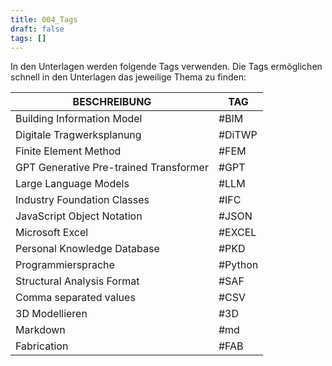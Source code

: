 ```yaml
---
title: 004_Tags
draft: false
tags: []
---
```

 
In den Unterlagen werden folgende Tags verwenden. Die Tags ermöglichen schnell in den Unterlagen das jeweilige Thema zu finden:

| BESCHREIBUNG                           | TAG     |
| -------------------------------------- | ------- |
| Building Information Model             | #BIM    |
| Digitale Tragwerksplanung              | #DiTWP  |
| Finite Element Method                  | #FEM    |
| GPT Generative Pre-trained Transformer | #GPT    |
| Large Language Models                  | #LLM    |
| Industry Foundation Classes            | #IFC    |
| JavaScript Object Notation             | #JSON   |
| Microsoft Excel                        | #EXCEL  |
| Personal Knowledge Database            | #PKD    |
| Programmiersprache                     | #Python |
| Structural Analysis Format             | #SAF    |
| Comma separated values                 | #CSV    |
| 3D Modellieren                         | #3D     |
| Markdown                               | #md     |
| Fabrication                            | #FAB    |


